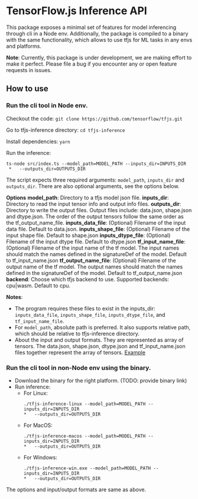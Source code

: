 # TensorFlow.js Inference API

This package exposes a minimal set of features for model inferencing through
cli in a Node env. Additionally, the package is compiled to a binary with the same functionality, which allows to use tfjs for ML tasks in any envs and platforms.

**Note**: Currently, this package is under development, we are making effort to
make it perfect. Please file a bug if you encounter any or open feature requests
in issues.

## How to use

### Run the cli tool in Node env.
Checkout the code: `git clone https://github.com/tensorflow/tfjs.git`

Go to tfjs-inference directory: `cd tfjs-inference`

Install dependencies: `yarn`

Run the inference:
```
ts-node src/index.ts --model_path=MODEL_PATH --inputs_dir=INPUTS_DIR
 *   --outputs_dir=OUTPUTS_DIR
```
The script expects three required arguments: `model_path`, `inputs_dir` and
`outputs_dir`. There are also optional arguments, see the options below.

**Options**
**model_path**: Directory to a tfjs model json file.
**inputs_dir**: Directory to read the input tensor info and output info files.
**outputs_dir**: Directory to write the output files. Output files include:
                 data.json, shape.json and dtype.json. The order of the output
                 tensors follow the same order as the tf_output_name_file.
**inputs_data_file**: (Optional) Filename of the input data file.
                      Default to data.json.
**inputs_shape_file**: (Optional) Filename of the input shape file.
                       Default to shape.json
**inputs_dtype_file**: (Optional) Filename of the input dtype file.
                       Default to dtype.json
**tf_input_name_file**: (Optional) Filename of the input name of the tf model.
                        The input names should match the names defined in the
                        signatureDef of the model.
                        Default to tf_input_name.json
**tf_output_name_file**: (Optional) Filename of the output name of the tf model.
                         The output names should match the names defined in
                         the signatureDef of the model.
                         Default to tf_output_name.json
**backend**: Choose which tfjs backend to use. Supported backends: cpu|wasm.
             Default to cpu.

**Notes**:
* The program requires these files to exist in the inputs_dir:
  `inputs_data_file`, `inputs_shape_file`, `inputs_dtype_file`, and
  `tf_input_name_file`.
* For `model_path`, absolute path is preferred. It also supports relative path,
  which should be relative to tfjs-inference directory.
* About the input and output formats. They are represented as array of tensors.
  The data.json, shape.json, dtype.json and tf_input_name.json files together
  represent the array of tensors. [Example](https://github.com/tensorflow/tfjs/tree/master/tfjs-inference/test_data)

### Run the cli tool in non-Node env using the binary.
* Download the binary for the right platform. (TODO: provide binary link)
* Run inference:
  * For Linux:
    ```
    ./tfjs-inference-linux --model_path=MODEL_PATH --inputs_dir=INPUTS_DIR
    *   --outputs_dir=OUTPUTS_DIR
    ```
  * For MacOS:
    ```
    ./tfjs-inference-macos --model_path=MODEL_PATH --inputs_dir=INPUTS_DIR
    *   --outputs_dir=OUTPUTS_DIR
    ```
  * For Windows:
    ```
    ./tfjs-inference-win.exe --model_path=MODEL_PATH --inputs_dir=INPUTS_DIR
    *   --outputs_dir=OUTPUTS_DIR
    ```

The options and input/output formats are same as above.
